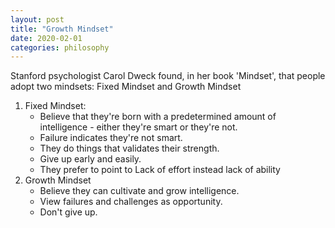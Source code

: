 ```yaml
---
layout: post
title: "Growth Mindset"
date: 2020-02-01
categories: philosophy
---
```


Stanford psychologist Carol Dweck found, in her book 'Mindset', that people adopt two mindsets: Fixed Mindset and Growth Mindset

<!-- more -->

1. Fixed Mindset:
   - Believe that they're born with a predetermined amount of intelligence - either they're smart or they're not.
   - Failure indicates they're not smart.
   - They do things that validates their strength.
   - Give up early and easily.
   - They prefer to point to Lack of effort instead lack of ability
2. Growth Mindset
   - Believe they can cultivate and grow intelligence.
   - View failures and challenges as opportunity.
   - Don't give up.
